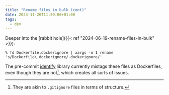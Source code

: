 ```yaml
---
title: "Rename files in bulk (cont)"
date: 2024-11-26T11:50:06+01:00
tags:
  - dev
---
```


Deeper into the [rabbit hole]({{< ref "2024-06-19-rename-files-in-bulk" >}}):

```shell
% fd Dockerfile.dockerignore | xargs -n 1 rename 's/Dockerfile\.dockerignore/.dockerignore/'
```

The pre-commit [identify](https://github.com/pre-commit/identify) library
currently mistags these files as Dockerfiles, even though they are not[^1],
which creates all sorts of issues.

<!--more-->

[^1]: They are akin to `.gitignore` files in terms of structure.

